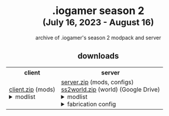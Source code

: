 <h1 align="center">.iogamer season 2<br><sup>(July 16, 2023 - August 16)</sup></h1>

<p align="center">archive of .iogamer's season 2 modpack and server</p>

<h2 align="center">downloads</h2>

<table>
	<tr>
		<th>client</th>
		<th>server</th>
	</tr>
	<tr>
		<td>
			<a href="https://github.com/iogamers/season-2/raw/main/client.zip">client.zip</a> (mods)<br>
			<details>
				<summary>modlist</summary>
				- appleskin-fabric-mc1.19-2.4.1<br>
				- architectury-6.5.85-fabric<br>
				- artifacts-7.1.1+fabric<br>
				- axolotlbuckets-1.1.0+1.19<br>
				- badpackets-fabric-0.2.1<br>
				- BuildingWands-mc1.19.2-2.6.6-release-fabric<br>
				- cammies-minecart-tweaks-1.6<br>
				- carryon-fabric-1.19.2-2.0.5.11<br>
				- cccbridge-mc1.19.2-fabric-v1.5.1<br>
				- cc-restitched-1.101.2<br>
				- CITResewn-1.1.2+1.19.2<br>
				- cleanchat-1.0.1+1.19.2<br>
				- create-fabric-0.5.1-b-build.1089+mc1.19.2<br>
				- diggusmaximus-1.5.8-1.19<br>
				- dynamic-fps-2.2.0<br>
				- fabric-api-0.76.0+1.19.2<br>
				- fabrication-3.3.1+1.19<br>
				- fabric-language-kotlin-1.9.4+kotlin.1.8.21<br>
				- fabric-seasons-2.2.1+1.19<br>
				- ferritecore-5.0.3-fabric<br>
				- gate-of-babylon-1.7.0+1.19.2<br>
				- geckolib-fabric-1.19-3.1.40<br>
				- ImmediatelyFast-1.1.12+1.19<br>
				- indium-1.0.9+mc1.19.2<br>
				- inmis-2.7.1-1.19<br>
				- lambdynamiclights-2.2.0+1.19.2<br>
				- lazydfu-0.1.3<br>
				- modmenu-4.2.0-beta.2<br>
				- moonlight-1.19.2-2.2.3-fabric<br>
				- mysticaloaktree-1.19.2-1.8-fabric<br>
				- noenchantcap-fabric-1.19.2-2.2.4<br>
				- Origins-1.19.2-1.7.1<br>
				- origins-minus-2.0.6<br>
				- owo-lib-0.9.3+1.19<br>
				- Pehkui-3.7.6+1.14.4-1.20.1<br>
				- reeses_sodium_options-1.4.9+mc1.19.2-build.67<br>
				- RoughlyEnoughItems-9.1.628<br>
				- scriptor-0.4.5<br>
				- shulkerboxtooltip-fabric-3.2.2+1.19.2<br>
				- slotlink-5.1.3<br>
				- sodium-extra-0.4.16+mc1.19.2-build.90<br>
				- sodium-fabric-mc1.19.2-0.4.4+build.18<br>
				- TechReborn-5.4.0<br>
				- trinkets-3.4.2<br>
				- wraith-waystones-3.0.8+mc1.19.2<br>
				- wthit-fabric-5.16.1<br>
				- Xaeros_Minimap_23.5.0_Fabric_1.19.1<br>
				- XaerosWorldMap_1.30.6_Fabric_1.19.1<br>
				- xercapaint-fabric-1.19.2-1.0.2
			</details>
		</td>
		<td>
			<a href="https://github.com/iogamers/season-2/raw/main/server.zip">server.zip</a> (mods, configs)<br>
			<a href="https://drive.google.com/file/d/1z--F-zf_YjP9tDDIdKPpMPN1UC37RKAy/view?usp=sharing">ss2world.zip</a> (world) (Google Drive)
			<details>
				<summary>modlist</summary>
				- appleskin-fabric-mc1.19-2.4.1<br>
				- architectury-6.5.85-fabric<br>
				- artifacts-7.1.1+fabric<br>
				- breedablekillerrabbit-1.19.2-3.2<br>
				- BuildingWands-mc1.19.2-2.6.6-release-fabric<br>
				- cammies-minecart-tweaks-1.6<br>
				- carryon-fabric-1.19.2-2.0.5.11<br>
				- cccbridge-mc1.19.2-fabric-v1.5.1<br>
				- cc-restitched-1.101.2<br>
				- CITResewn-1.1.2+1.19.2<br>
				- collective-1.19.2-6.57<br>
				- create-bad <b>(qmelz mod. fixes a crash with trains that are at an invalid position)</b><br>
				- create-fabric-0.5.1-b-build.1089+mc1.19.2<br>
				- diggusmaximus-1.5.8-1.19<br>
				- discarpet-1.19.2-1.4.7<br>
				- do-a-barrel-roll-2.6.2+1.19.2-fabric<br>
				- EditSign-1.19.2-2.6.0<br>
				- fabric-api-0.76.0+1.19.2<br>
				- fabrication-3.3.1+1.19<br>
				- fabric-carpet-1.19.2-1.4.84+v221018<br>
				- fabric-language-kotlin-1.9.4+kotlin.1.8.21<br>
				- fabric-seasons-2.2.1+1.19<br>
				- fabrictailor-2.0.1<br>
				- ferritecore-5.0.3-fabric<br>
				- gate-of-babylon-1.7.0+1.19.2<br>
				- geckolib-fabric-1.19-3.1.40<br>
				- gottagofast-1.0.2-1.19.2<br>
				- graves-2.1.31.19.2<br>
				- hexlands-fabric-1.19.2-4.0.0<br>
				- ImmediatelyFast-1.1.12+1.19<br>
				- improvedvanilla-fabric-1.19.2-1.6.3<br>
				- indium-1.0.9+mc1.19.2<br>
				- inmis-2.7.1-1.19<br>
				- itemflexer_1.19-1.3.0<br>
				- lazydfu-0.1.3<br>
				- lithium-fabric-mc1.19.2-0.11.1<br>
				- moonlight-1.19.2-2.2.3-fabric<br>
				- mostructures-1.4.3+1.19.2<br>
				- mysticaloaktree-1.19.2-1.8-fabric<br>
				- nbtcrafting-2.2.3+mc1.19<br>
				- noenchantcap-fabric-1.19.2-2.2.4<br>
				- Origins-1.19.2-1.7.1<br>
				- origins-minus-2.0.6<br>
				- owo-lib-0.9.3+1.19<br>
				- Pehkui-3.7.6+1.14.4-1.20.1<br>
				- repurposed_structures_fabric-6.3.24+1.19.2<br>
				- scriptor-0.4.5<br>
				- skeletonhorsespawn-1.19.2-3.6<br>
				- slotlink-5.1.3<br>
				- starbidous-more-end-cities-fabric-1.0.0+1.19<br>
				- starlight-1.1.1+fabric.ae22326<br>
				- styled-chat-2.0.3+1.19.2<br>
				- survival-debug-mod-1.0.1<br>
				- TechReborn-5.4.0<br>
				- trinkets-3.4.2<br>
				- wraith-waystones-3.0.8+mc1.19.2<br>
				- XaerosWorldMap_1.30.6_Fabric_1.19.1<br>
				- xercapaint-fabric-1.19.2-1.0.2<br>
				- YungsApi-1.19.2-Fabric-3.8.9<br>
				- YungsBetterDesertTemples-1.19.2-Fabric-2.2.2<br>
				- YungsBetterDungeons-1.19.2-Fabric-3.2.1<br>
				- YungsBetterMineshafts-1.19.2-Fabric-3.2.0<br>
				- YungsBetterOceanMonuments-1.19.2-Fabric-2.1.0<br>
				- YungsBetterStrongholds-1.19.2-Fabric-3.2.0
			</details>
			<details>
				<summary>fabrication config</summary>
				Minor Mechanics<br>
				- Feather Falling V<br>
				- Feather Falling V Damages Boots<br>
				<br>
				Balance<br>
				- Anvils Take Damage Only When Falling<br>
				- Environmentally Friendly Creepers<br>
				<br>
				Weird Tweaks<br>
				- Endermen Don't Grief<br>
				- Creepers Explode When On Fire<br>
				- Curable Piglins<br>
				- Photoallergic Creepers<br>
				- Instant Pickup<br>
				- Déjà Void
			</details>
		</td>
	</tr>
</table>

<!--<h2 align="center">playerlist</h2>

- macimas
- BaconDoesntRust
- natasqutre
- iogame

-->
